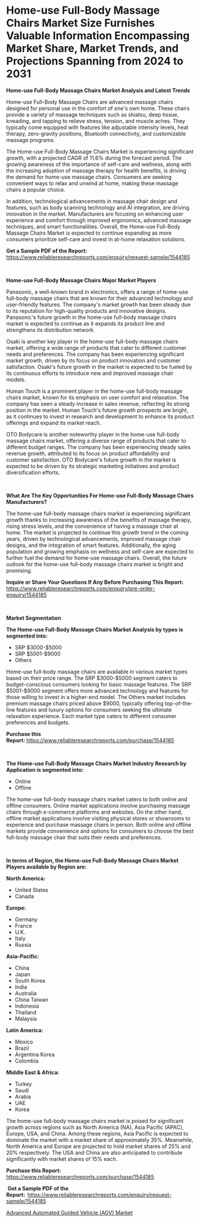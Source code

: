 <p><h1>Home-use Full-Body Massage Chairs Market Size Furnishes Valuable Information Encompassing Market Share, Market Trends, and Projections Spanning from 2024 to 2031</h1></p><p><strong>Home-use Full-Body Massage Chairs Market Analysis and Latest Trends</strong></p>
<p><p>Home-use Full-Body Massage Chairs are advanced massage chairs designed for personal use in the comfort of one's own home. These chairs provide a variety of massage techniques such as shiatsu, deep tissue, kneading, and tapping to relieve stress, tension, and muscle aches. They typically come equipped with features like adjustable intensity levels, heat therapy, zero-gravity positions, Bluetooth connectivity, and customizable massage programs.</p><p>The Home-use Full-Body Massage Chairs Market is experiencing significant growth, with a projected CAGR of 11.6% during the forecast period. The growing awareness of the importance of self-care and wellness, along with the increasing adoption of massage therapy for health benefits, is driving the demand for home-use massage chairs. Consumers are seeking convenient ways to relax and unwind at home, making these massage chairs a popular choice.</p><p>In addition, technological advancements in massage chair design and features, such as body scanning technology and AI integration, are driving innovation in the market. Manufacturers are focusing on enhancing user experience and comfort through improved ergonomics, advanced massage techniques, and smart functionalities. Overall, the Home-use Full-Body Massage Chairs Market is expected to continue expanding as more consumers prioritize self-care and invest in at-home relaxation solutions.</p></p>
<p><strong>Get a Sample PDF of the Report:&nbsp;</strong> <a href="https://www.reliableresearchreports.com/enquiry/request-sample/1544185">https://www.reliableresearchreports.com/enquiry/request-sample/1544185</a></p>
<p>&nbsp;</p>
<p><strong>Home-use Full-Body Massage Chairs Major Market Players</strong></p>
<p><p>Panasonic, a well-known brand in electronics, offers a range of home-use full-body massage chairs that are known for their advanced technology and user-friendly features. The company's market growth has been steady due to its reputation for high-quality products and innovative designs. Panasonic's future growth in the home-use full-body massage chairs market is expected to continue as it expands its product line and strengthens its distribution network.</p><p>Osaki is another key player in the home-use full-body massage chairs market, offering a wide range of products that cater to different customer needs and preferences. The company has been experiencing significant market growth, driven by its focus on product innovation and customer satisfaction. Osaki's future growth in the market is expected to be fueled by its continuous efforts to introduce new and improved massage chair models.</p><p>Human Touch is a prominent player in the home-use full-body massage chairs market, known for its emphasis on user comfort and relaxation. The company has seen a steady increase in sales revenue, reflecting its strong position in the market. Human Touch's future growth prospects are bright, as it continues to invest in research and development to enhance its product offerings and expand its market reach.</p><p>OTO Bodycare is another noteworthy player in the home-use full-body massage chairs market, offering a diverse range of products that cater to different budget ranges. The company has been experiencing steady sales revenue growth, attributed to its focus on product affordability and customer satisfaction. OTO Bodycare's future growth in the market is expected to be driven by its strategic marketing initiatives and product diversification efforts.</p></p>
<p>&nbsp;</p>
<p><strong>What Are The Key Opportunities For Home-use Full-Body Massage Chairs Manufacturers?</strong></p>
<p><p>The home-use full-body massage chairs market is experiencing significant growth thanks to increasing awareness of the benefits of massage therapy, rising stress levels, and the convenience of having a massage chair at home. The market is projected to continue this growth trend in the coming years, driven by technological advancements, improved massage chair designs, and the integration of smart features. Additionally, the aging population and growing emphasis on wellness and self-care are expected to further fuel the demand for home-use massage chairs. Overall, the future outlook for the home-use full-body massage chairs market is bright and promising.</p></p>
<p><strong>Inquire or Share Your Questions If Any Before Purchasing This Report:</strong> <a href="https://www.reliableresearchreports.com/enquiry/pre-order-enquiry/1544185">https://www.reliableresearchreports.com/enquiry/pre-order-enquiry/1544185</a></p>
<p>&nbsp;</p>
<p><strong>Market Segmentation</strong></p>
<p><strong>The Home-use Full-Body Massage Chairs Market Analysis by types is segmented into:</strong></p>
<p><ul><li>SRP $3000-$5000</li><li>SRP $5001-$9000</li><li>Others</li></ul></p>
<p><p>Home-use full-body massage chairs are available in various market types based on their price range. The SRP $3000-$5000 segment caters to budget-conscious consumers looking for basic massage features. The SRP $5001-$9000 segment offers more advanced technology and features for those willing to invest in a higher-end model. The Others market includes premium massage chairs priced above $9000, typically offering top-of-the-line features and luxury options for consumers seeking the ultimate relaxation experience. Each market type caters to different consumer preferences and budgets.</p></p>
<p><strong>Purchase this Report:&nbsp;</strong><a href="https://www.reliableresearchreports.com/purchase/1544185">https://www.reliableresearchreports.com/purchase/1544185</a></p>
<p>&nbsp;</p>
<p><strong>The Home-use Full-Body Massage Chairs Market Industry Research by Application is segmented into:</strong></p>
<p><ul><li>Online</li><li>Offline</li></ul></p>
<p><p>The home-use full-body massage chairs market caters to both online and offline consumers. Online market applications involve purchasing massage chairs through e-commerce platforms and websites. On the other hand, offline market applications involve visiting physical stores or showrooms to experience and purchase massage chairs in person. Both online and offline markets provide convenience and options for consumers to choose the best full-body massage chair that suits their needs and preferences.</p></p>
<p>&nbsp;</p>
<p><strong>In terms of Region, the Home-use Full-Body Massage Chairs Market Players available by Region are:</strong></p>
<p>
    <p> <strong> North America: </strong>
        <ul>
            <li>United States</li>
            <li>Canada</li>
        </ul>
        </p> 
    <p> <strong> Europe: </strong>
        <ul>
            <li>Germany</li>
            <li>France</li>
            <li>U.K.</li>
            <li>Italy</li>
            <li>Russia</li>
        </ul>
        </p> 
    <p> <strong> Asia-Pacific: </strong>
        <ul>
            <li>China</li>
            <li>Japan</li>
            <li>South Korea</li>
            <li>India</li>
            <li>Australia</li>
            <li>China Taiwan</li>
            <li>Indonesia</li>
            <li>Thailand</li>
            <li>Malaysia</li>
        </ul>
        </p> 
    <p> <strong> Latin America: </strong>
        <ul>
            <li>Mexico</li>
            <li>Brazil</li>
            <li>Argentina Korea</li>
            <li>Colombia</li>
        </ul>
        </p> 
    <p> <strong> Middle East & Africa: </strong>
        <ul>
            <li>Turkey</li>
            <li>Saudi</li>
            <li>Arabia</li>
            <li>UAE</li>
            <li>Korea</li>
        </ul>
    </p>
    </p>
<p><p>The home-use full-body massage chairs market is poised for significant growth across regions such as North America (NA), Asia Pacific (APAC), Europe, USA, and China. Among these regions, Asia Pacific is expected to dominate the market with a market share of approximately 35%. Meanwhile, North America and Europe are projected to hold market shares of 25% and 20% respectively. The USA and China are also anticipated to contribute significantly with market shares of 15% each.</p></p>
<p><strong>Purchase this Report: </strong><a href="https://www.reliableresearchreports.com/purchase/1544185">https://www.reliableresearchreports.com/purchase/1544185</a></p>
<p>&nbsp;<strong>Get a Sample PDF of the Report:&nbsp;&nbsp;</strong><a href="https://www.reliableresearchreports.com/enquiry/request-sample/1544185">https://www.reliableresearchreports.com/enquiry/request-sample/1544185</a></p>
<p><strong></strong></p>
<p><p><a href="https://fearless-okapi-6c8.notion.site/Advanced-Automated-Guided-Vehicle-AGV-Market-Challenges-Opportunities-and-Growth-Drivers-and-Ma-59f3a2ad52e84995a051406d43da69ea">Advanced Automated Guided Vehicle (AGV) Market</a></p></p>